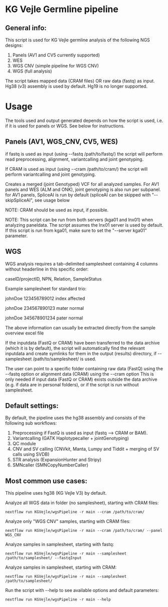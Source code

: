 # KG Vejle Germline pipeline

## General info:
This script is used for KG Vejle germline analysis of the following NGS designs:
1. Panels (AV1 and CV5 currently supported)
2. WES
3. WGS CNV (simple pipeline for WGS CNV)
4. WGS (full analysis)

The script takes mapped data (CRAM files) OR raw data (fastq) as input.
Hg38 (v3) assembly is used by default. Hg19 is no longer supported. 

# Usage

The tools used and output generated depends on how the script is used, i.e. if it is used for panels or WGS. See below for instructions.


## Panels (AV1, WGS_CNV, CV5, WES)
if fastq is used as input (using --fastq /path/to/fastq/) the script will perform read preprocessing, alignment, variantcalling and joint genotyping.

If CRAM is used as input (using --cram /path/to/cram/) the script will perform variantcalling and joint genotyping.

Creates a merged (joint Genotyped) VCF for all analyzed samples.
For AV1 panels and WES (ALM and ONK), joint genotyping is also run per subpanel.
for AV1 panels, SpliceAI is run by default (spliceAI can be skipped with "--skipSpliceAI", see usage below

NOTE: CRAM should be used as input, if possible.

NOTE: This script can be run from both servers (kga01 and lnx01) when analyzing paneldata. The script assumes the lnx01 server is used by default. If this script is run from kga01, make sure to set the "--server kga01" parameter.

## WGS

WGS analysis requires a tab-delimited samplesheet containing 4 columns without headerline in this specific order:

caseID/projectID, NPN, Relation, SampleStatus

Example samplesheet for standard trio:

johnDoe 123456789012    index   affected 

johnDoe 234567890123    mater   normal

johnDoe 345678901234    pater   normal

The above information can usually be extracted directly from the sample overview excel file

If the inputdata (FastQ or CRAM) have been transferred to the data archive (which it is by default), the script will automatically find the relevant inputdata  and create symlinks for them in the output (results) directory, if --samplesheet /path/to/samplesheet/ is used.

The user can point to a specific folder containing raw data (FastQ) using the --fastq option or alignment data (CRAM) using the --cram option
This is only needed if input data (FastQ or CRAM) exists outside the data archive (e.g. if data are in personal folders), or if the script is run without samplesheet.

## Default settings:

By default, the pipeline uses the hg38 assembly and consists of the following sub workflows:

1. Preprocessing if FastQ is used as input (fastq --> CRAM or BAM).
2. Variantcalling (GATK Haplotypecaller + jointGenotyping)
3. QC module 
4. CNV and SV calling (CNVkit, Manta, Lumpy and Tiddit + merging of SV calls using SVDB)
5. STR analysis (ExpansionHunter and Stripy)
6. SMNcaller (SMNCopyNumberCaller)


## Most common use cases:
This pipeline uses hg38 (KG Vejle V3) by default.

Analyze all WGS data in folder (no samplesheet), starting with CRAM files:

    nextflow run KGVejle/wgsPipeline -r main --cram /path/to/cram/ 

Analyze only "WGS CNV" samples, starting with CRAM files: 

    nextflow run KGVejle/wgsPipeline -r main --cram /path/to/cram/ --panel WGS_CNV 


Analyze samples in samplesheet, starting with fastq:
   
    nextflow run KGVejle/wgsPipeline -r main --samplesheet /path/to/samplesheet/ --fastqInput 


Analyze samples in samplesheet, starting with CRAM:
   
    nextflow run KGVejle/wgsPipeline -r main --samplesheet /path/to/samplesheet/

Run the script with --help to see available options and default parameters:

    nextflow run KGVejle/wgsPipeline -r main --help




